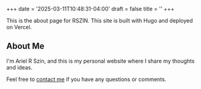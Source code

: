 +++
date = '2025-03-11T10:48:31-04:00'
draft = false
title = ''
+++

This is the about page for RSZIN. This site is built with Hugo and deployed on Vercel.

## About Me

I'm Ariel R Szin, and this is my personal website where I share my thoughts and ideas.

Feel free to [contact me](mailto:your-email@example.com) if you have any questions or comments.